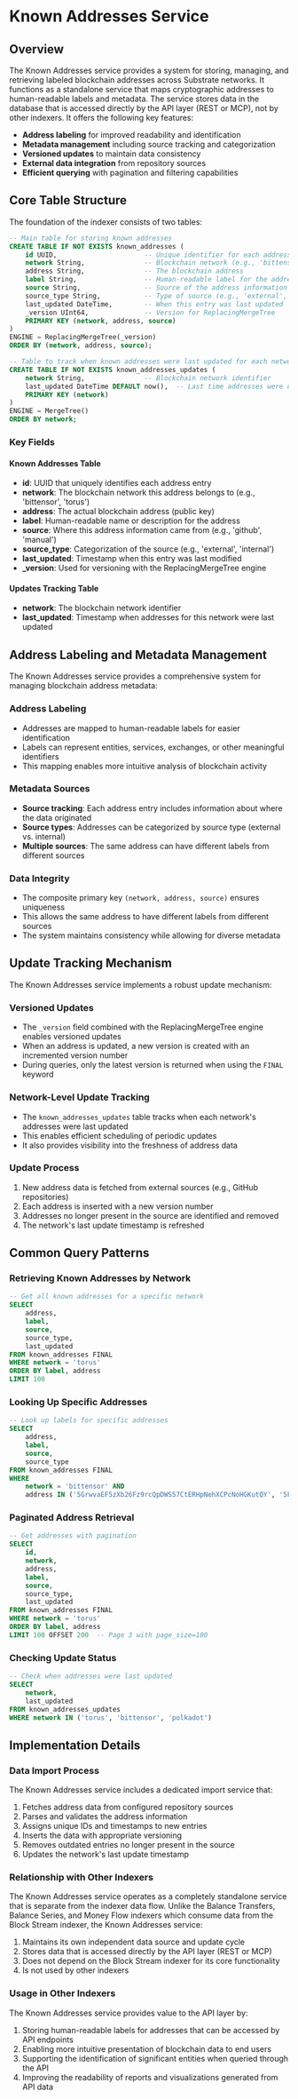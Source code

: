 # Known Addresses Service

## Overview

The Known Addresses service provides a system for storing, managing, and retrieving labeled blockchain addresses across Substrate networks. It functions as a standalone service that maps cryptographic addresses to human-readable labels and metadata. The service stores data in the database that is accessed directly by the API layer (REST or MCP), not by other indexers. It offers the following key features:

- **Address labeling** for improved readability and identification
- **Metadata management** including source tracking and categorization
- **Versioned updates** to maintain data consistency
- **External data integration** from repository sources
- **Efficient querying** with pagination and filtering capabilities

## Core Table Structure

The foundation of the indexer consists of two tables:

```sql
-- Main table for storing known addresses
CREATE TABLE IF NOT EXISTS known_addresses (
    id UUID,                      -- Unique identifier for each address entry
    network String,               -- Blockchain network (e.g., 'bittensor', 'torus', 'polkadot')
    address String,               -- The blockchain address
    label String,                 -- Human-readable label for the address
    source String,                -- Source of the address information (e.g., 'github', 'manual')
    source_type String,           -- Type of source (e.g., 'external', 'internal')
    last_updated DateTime,        -- When this entry was last updated
    _version UInt64,              -- Version for ReplacingMergeTree
    PRIMARY KEY (network, address, source)
)
ENGINE = ReplacingMergeTree(_version)
ORDER BY (network, address, source);

-- Table to track when known addresses were last updated for each network
CREATE TABLE IF NOT EXISTS known_addresses_updates (
    network String,               -- Blockchain network identifier
    last_updated DateTime DEFAULT now(),  -- Last time addresses were updated for this network
    PRIMARY KEY (network)
)
ENGINE = MergeTree()
ORDER BY network;
```

### Key Fields

#### Known Addresses Table
- **id**: UUID that uniquely identifies each address entry
- **network**: The blockchain network this address belongs to (e.g., 'bittensor', 'torus')
- **address**: The actual blockchain address (public key)
- **label**: Human-readable name or description for the address
- **source**: Where this address information came from (e.g., 'github', 'manual')
- **source_type**: Categorization of the source (e.g., 'external', 'internal')
- **last_updated**: Timestamp when this entry was last modified
- **_version**: Used for versioning with the ReplacingMergeTree engine

#### Updates Tracking Table
- **network**: The blockchain network identifier
- **last_updated**: Timestamp when addresses for this network were last updated

## Address Labeling and Metadata Management

The Known Addresses service provides a comprehensive system for managing blockchain address metadata:

### Address Labeling
- Addresses are mapped to human-readable labels for easier identification
- Labels can represent entities, services, exchanges, or other meaningful identifiers
- This mapping enables more intuitive analysis of blockchain activity

### Metadata Sources
- **Source tracking**: Each address entry includes information about where the data originated
- **Source types**: Addresses can be categorized by source type (external vs. internal)
- **Multiple sources**: The same address can have different labels from different sources

### Data Integrity
- The composite primary key `(network, address, source)` ensures uniqueness
- This allows the same address to have different labels from different sources
- The system maintains consistency while allowing for diverse metadata

## Update Tracking Mechanism

The Known Addresses service implements a robust update mechanism:

### Versioned Updates
- The `_version` field combined with the ReplacingMergeTree engine enables versioned updates
- When an address is updated, a new version is created with an incremented version number
- During queries, only the latest version is returned when using the `FINAL` keyword

### Network-Level Update Tracking
- The `known_addresses_updates` table tracks when each network's addresses were last updated
- This enables efficient scheduling of periodic updates
- It also provides visibility into the freshness of address data

### Update Process
1. New address data is fetched from external sources (e.g., GitHub repositories)
2. Each address is inserted with a new version number
3. Addresses no longer present in the source are identified and removed
4. The network's last update timestamp is refreshed

## Common Query Patterns

### Retrieving Known Addresses by Network

```sql
-- Get all known addresses for a specific network
SELECT 
    address,
    label,
    source,
    source_type,
    last_updated
FROM known_addresses FINAL
WHERE network = 'torus'
ORDER BY label, address
LIMIT 100
```

### Looking Up Specific Addresses

```sql
-- Look up labels for specific addresses
SELECT 
    address,
    label,
    source,
    source_type
FROM known_addresses FINAL
WHERE 
    network = 'bittensor' AND
    address IN ('5GrwvaEF5zXb26Fz9rcQpDWS57CtERHpNehXCPcNoHGKutQY', '5FHneW46xGXgs5mUiveU4sbTyGBzmstUspZC92UhjJM694ty')
```

### Paginated Address Retrieval

```sql
-- Get addresses with pagination
SELECT 
    id,
    network,
    address,
    label,
    source,
    source_type,
    last_updated
FROM known_addresses FINAL
WHERE network = 'torus'
ORDER BY label, address
LIMIT 100 OFFSET 200  -- Page 3 with page_size=100
```

### Checking Update Status

```sql
-- Check when addresses were last updated
SELECT 
    network,
    last_updated
FROM known_addresses_updates
WHERE network IN ('torus', 'bittensor', 'polkadot')
```

## Implementation Details

### Data Import Process

The Known Addresses service includes a dedicated import service that:

1. Fetches address data from configured repository sources
2. Parses and validates the address information
3. Assigns unique IDs and timestamps to new entries
4. Inserts the data with appropriate versioning
5. Removes outdated entries no longer present in the source
6. Updates the network's last update timestamp

### Relationship with Other Indexers

The Known Addresses service operates as a completely standalone service that is separate from the indexer data flow. Unlike the Balance Transfers, Balance Series, and Money Flow indexers which consume data from the Block Stream indexer, the Known Addresses service:

1. Maintains its own independent data source and update cycle
2. Stores data that is accessed directly by the API layer (REST or MCP)
3. Does not depend on the Block Stream indexer for its core functionality
4. Is not used by other indexers

### Usage in Other Indexers

The Known Addresses service provides value to the API layer by:

1. Storing human-readable labels for addresses that can be accessed by API endpoints
2. Enabling more intuitive presentation of blockchain data to end users
3. Supporting the identification of significant entities when queried through the API
4. Improving the readability of reports and visualizations generated from API data